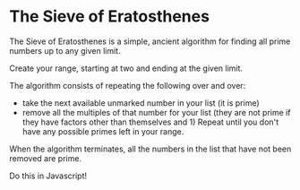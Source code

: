 # The Sieve of Eratosthenes
The Sieve of Eratosthenes is a simple, ancient algorithm for finding all prime numbers up to any given limit.

Create your range, starting at two and ending at the given limit.

The algorithm consists of repeating the following over and over:

- take the next available unmarked number in your list (it is prime)
- remove all the multiples of that number for your list (they are not prime if they have factors other than themselves and 1)
Repeat until you don't have any possible primes left in your range.

When the algorithm terminates, all the numbers in the list that have not been removed are prime.

Do this in Javascript! 